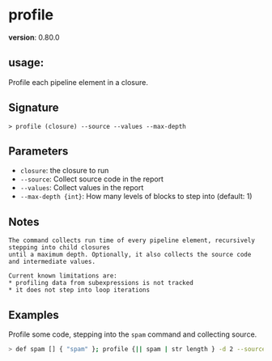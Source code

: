 # profile

**version**: 0.80.0

## **usage**:

Profile each pipeline element in a closure.

## Signature

`> profile (closure) --source --values --max-depth`

## Parameters

- `closure`: the closure to run
- `--source`: Collect source code in the report
- `--values`: Collect values in the report
- `--max-depth {int}`: How many levels of blocks to step into (default: 1)

## Notes

```text
The command collects run time of every pipeline element, recursively stepping into child closures
until a maximum depth. Optionally, it also collects the source code and intermediate values.

Current known limitations are:
* profiling data from subexpressions is not tracked
* it does not step into loop iterations
```

## Examples

Profile some code, stepping into the `spam` command and collecting source.

```bash
> def spam [] { "spam" }; profile {|| spam | str length } -d 2 --source
```

